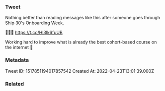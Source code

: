 ### Tweet
Nothing better than reading messages like this after someone goes through Ship 30's Onboarding Week.

🚢🚢🚢 https://t.co/Hl3lk6fuUB

Working hard to improve what is already the best cohort-based course on the internet 🚢

### Metadata
Tweet ID: 1517851194017857542
Created At: 2022-04-23T13:01:39.000Z

### Related

